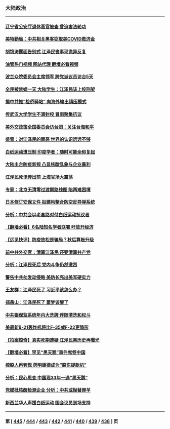 ### 大陆政治
---
#### [辽宁省公安厅退休高官被查 曾迫害法轮功](../../pages/ncid277/n13878999.md?12060445) 
#### [美特勤局：中共相关黑客窃取美COVID救济金](../../pages/ncid277/n13879086.md?12060445) 
#### [胡锦涛露面告别式 江泽民丧事现诡异反复](../../pages/ncid277/n13879061.md?12060445) 
#### [油管热门视频 网站代理 翻墙必看视频](http://138.2.39.72:81/youtube.html?epic-marker?12060445)
#### [波兰众院委员会主席领军 跨党派议员访台5天](../../pages/ncid277/n13878920.md?12060445) 
#### [全民被禁娱一天 大陆学生：江泽民该上绞刑架](../../pages/ncid277/n13878932.md?12060445) 
#### [揭中共推“检侨驿站” 向海外输出镇压模式](../../pages/ncid277/n13878090.md?12060445) 
#### [传武汉大学学生不满封校 冒雨聚集抗议](../../pages/ncid277/n13878880.md?12060445) 
#### [美外交政策全国委员会访台团：关注台海和平](../../pages/ncid277/n13878862.md?12060445) 
#### [盛雪：对江泽民的罪恶 世界的认识远远不够](../../pages/ncid277/n13878845.md?12060445) 
#### [白纸运动遭压制 印度学者：随时可能余烬复起](../../pages/ncid277/n13878910.md?12060445) 
#### [大陆出台防疫新规 凸显核酸乱象与企业暴利](../../pages/ncid277/n13878728.md?12060445) 
#### [江泽民死讯传出前 上海官场大震荡](../../pages/ncid277/n13878729.md?12060445) 
#### [专家：北京无清零过渡期路线图 陷两难困境](../../pages/ncid277/n13878687.md?12060445) 
#### [日本修订安保文件 拟建构整合防空反导弹系统](../../pages/ncid277/n13878699.md?12060445) 
#### [分析：中共会以老套路对付白纸运动抗议者](../../pages/ncid277/n13878674.md?12060445) 
#### [【翻墙必看】6名陆知名学者联署 吁放开经济](../../pages/ncid277/n13878677.md?12060445) 
#### [【远见快评】防疫放松是骗局？秋后算账升级](../../pages/ncid277/n13878641.md?12060445) 
#### [前中共外交官：清算江泽民 还要清算共产党](../../pages/ncid277/n13878491.md?12060445) 
#### [分析：江泽民死后 党内斗争仍然激烈](../../pages/ncid277/n13878080.md?12060445) 
#### [警告中共勿发动侵略 美防长亮出美军硬实力](../../pages/ncid277/n13878438.md?12060445) 
#### [王友群：江泽民死了 习近平该怎么办？](../../pages/ncid277/n13878298.md?12060445) 
#### [郑愚山：江泽民死了 噩梦该醒了](../../pages/ncid277/n13878243.md?12060445) 
#### [中共银保监系统年内大洗牌 伴随清洗和权斗](../../pages/ncid277/n13878280.md?12060445) 
#### [美最新B-21轰炸机将比F-35或F-22更隐形](../../pages/ncid277/n13878027.md?12060445) 
#### [【拍案惊奇】真实死期遭疑 江泽民黑历史再曝光](../../pages/ncid277/n13878028.md?12060445) 
#### [【翻墙必看】罕见“黑天鹅”事件席卷中国](../../pages/ncid277/n13878166.md?12060445) 
#### [控股人再套现 药明康德成为“股东提款机”](../../pages/ncid277/n13878140.md?12060445) 
#### [分析：民心思变 中国现33年一遇“黑天鹅”](../../pages/ncid277/n13877719.md?12060445) 
#### [党媒批核酸检测企业 分析：中共或抛替罪羊](../../pages/ncid277/n13878089.md?12060445) 
#### [新西兰华人声援白纸运动 国会议员到场支持](../../pages/ncid277/n13878098.md?12060445) 

---
#### 第 [ [445](./445.md?12060445) / [444](./444.md?12060445) / [443](./443.md?12060445) / [442](./442.md?12060445) / [441](./441.md?12060445) / [440](./440.md?12060445) / [439](./439.md?12060445) / [438](./438.md?12060445) ] 页
